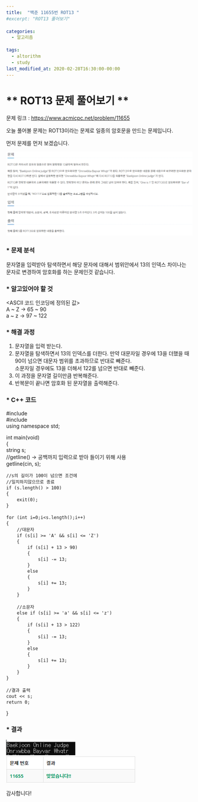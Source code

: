 ```yaml
---
title:  "백준 11655번 ROT13 "
#excerpt: "ROT13 풀어보기"

categories:
  - 알고리즘
  
tags:
  - altorithm
  - study
last_modified_at: 2020-02-28T16:30:00-00:00
---
```

# ** ROT13 문제 풀어보기 **  


문제 링크 : https://www.acmicpc.net/problem/11655

오늘 풀어볼 문제는 ROT13이라는 문제로 일종의 암호문을 만드는 문제입니다.

먼저 문제를 먼저 보겠습니다.  
  
![](2020-02-28-18-27-01.png)

### * 문제 분석  

문자열을 입력받아 탐색하면서 해당 문자에 대해서 범위안에서 13의 인덱스 차이나는 문자로 변경하여 
암호화를 하는 문제인것 같습니다. 

### * 알고있어야 할 것  

  \<ASCII 코드 인코딩에 정의된 값\>  
      A ~ Z  ->  65 ~ 90  
      a ~ z  ->  97 ~ 122  
      
### * 해결 과정  

  1. 문자열을 입력 받는다.  
  2. 문자열을 탐색하면서 13의 인덱스를 더한다.
     만약 대문자일 경우에 13을 더했을 때 90이 넘으면 대문자 범위를 초과하므로 반대로 빼준다.   
     소문자일 경우에도 13을 더해서 122를 넘으면 반대로 빼준다.  
  3. 이 과정을 문자열 길이만큼 반복해준다.  
  4. 반복문이 끝나면 암호화 된 문자열을 출력해준다.  
  
### * C++ 코드  
  
  #include <iostream>  
#include <string>  
using namespace std;  
  
int main(void)  
{  
    string s;  
    //getline() -> 공백까지 입력으로 받아 들이기 위해 사용  
    getline(cin, s);  
  
    //s의 길이가 100이 넘으면 조건에  
    //일치하지않으므로 종료  
    if (s.length() > 100)  
    {  
        exit(0);  
    }  
  
    for (int i=0;i<s.length();i++)  
    {  
        //대문자  
        if (s[i] >= 'A' && s[i] <= 'Z')  
        {  
            if (s[i] + 13 > 90)  
            {  
                s[i] -= 13;  
            }  
            else  
            {  
                s[i] += 13;  
            }  
        }  
  
        //소문자  
        else if (s[i] >= 'a' && s[i] <= 'z')  
        {  
            if (s[i] + 13 > 122)  
            {  
                s[i] -= 13;  
            }  
            else  
            {  
                s[i] += 13;  
            }  
        }  
    }  
  
    //결과 출력  
    cout << s;  
    return 0;  
}    

### * 결과   
  
![](2020-02-28-18-28-25.png)  
![](2020-02-28-18-29-00.png)

감사합니다!  

  

  
